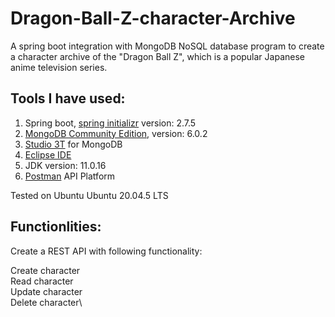 # Dragon-Ball-Z-character-Archive

A spring boot integration with MongoDB NoSQL database program to create a character archive of the "Dragon Ball Z", which is a popular Japanese anime television series.

## Tools I have used:
1. Spring boot, [spring initializr](https://start.spring.io/) version: 2.7.5
2. [MongoDB Community Edition](https://www.mongodb.com/docs/manual/tutorial/install-mongodb-on-ubuntu/), version: 6.0.2
3. [Studio 3T](https://studio3t.com/download/) for MongoDB
4. [Eclipse IDE](https://www.eclipse.org/downloads/packages/release/indigo/sr2/eclipse-ide-java-developers)
5. JDK version: 11.0.16
6. [Postman](https://www.postman.com/downloads/) API Platform

Tested on Ubuntu Ubuntu 20.04.5 LTS

## Functionlities:
Create a REST API with following functionality:

Create character\
Read character\
Update character\
Delete character\

